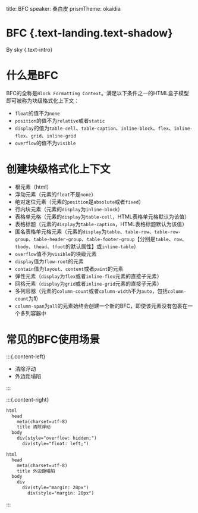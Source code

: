 title: BFC
speaker: 桑白皮
prismTheme: okaidia

<slide class="bg-apple aligncenter" image=".dark">

# BFC {.text-landing.text-shadow}

By sky {.text-intro}

<slide class="bg-apple aligncenter" image=".dark">

# 什么是BFC

BFC的全称是`Block Formatting Context`。满足以下条件之一的HTML盒子模型即可被称为块级格式化上下文：

- `float`的值不为`none`
- `position`的值不为`relative`或者`static`
- `display`的值为`table-cell`、`table-caption`、`inline-block`、`flex`、`inline-flex`、`grid`、`inline-grid`
- `overflow`的值不为`visible`

<slide class="bg-apple aligncenter" image=".dark">

# 创建块级格式化上下文

- 根元素（html）
- 浮动元素（元素的`float`不是`none`）
- 绝对定位元素（元素的`position`是`absolute`或者`fixed`）
- 行内块元素（元素的`display`为`inline-block`）
- 表格单元格（元素的`display`为`table-cell`，HTML表格单元格默认为该值）
- 表格标题（元素的`display`为`table-caption`，HTML表格标题默认为该值）
- 匿名表格单元格元素（元素的`display`为`table`、`table-row`、`table-row-group`、`table-header-group`、`table-footer-group`【分别是`table`、`row`、`tbody`、`thead`、`tfoot`的默认属性】或`inline-table`）
- `overflow`值不为`visible`的块级元素
- `display`值为`flow-root`的元素
- `contain`值为`layout`、`content`或者`paint`的元素
- 弹性元素（`display`为`flex`或者`inline-flex`元素的直接子元素）
- 网格元素（`display`为`grid`或者`inline-grid`元素的直接子元素）
- 多列容器（元素的`column-count`或者`column-width`不为`auto`，包括`column-count`为**1**）
- `column-span`为`all`的元素始终会创建一个新的BFC，即使该元素没有包裹在一个多列容器中

<slide class="bg-apple" image=".dark">

# 常见的BFC使用场景

:::{.content-left}

- 清除浮动
- 外边距塌陷

:::

:::{.content-right}

```html
html
  head
    meta(charset=utf-8)
    title 清除浮动
  body
    div(style="overflow: hidden;")
      div(style="float: left;")
```

```html
html
  head
    meta(charset=utf-8)
    title 外边距塌陷
  body
    div
      div(style="margin: 20px")
        div(style="margin: 20px")
```

:::
